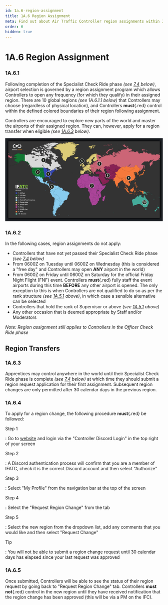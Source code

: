 ```yaml
---
id: 1a.6-region-assignment
title: 1A.6 Region Assignment
meta: Find out about Air Traffic Controller region assignments within Infinite Flight.
order: 6
hidden: true
---
```


# 1A.6  Region Assignment



### 1A.6.1

Following completion of the Specialist Check Ride phase *(see [7.4](/guide/atc-manual/7.-recruitment-and-training/7.4-promotion-to-specialist-(check-ride)) below)*, airport selection is governed by a region assignment program which allows Controllers to open any frequency (for which they qualify) in their assigned region. There are 10 global regions *(see 1A.6.1.1 below)* that Controllers may choose (regardless of physical location), and Controllers **must**{.red} control within the defined colored boundaries of their region following assignment.



Controllers are encouraged to explore new parts of the world and master the airports of their assigned region. They can, however, apply for a region transfer when eligible *(see [1A.6.3](/guide/atc-manual/1a.-administration/1a.6-region-assignment#1a.6.3) below)*.



![Image 1A.6.1.1 - Region Map](_images/manual/graphics/ifatc-map-v3.jpg)



### 1A.6.2

In the following cases, region assignments do not apply:



- Controllers that have not yet passed their Specialist Check Ride phase *(see [7.4](/guide/atc-manual/7.-recruitment-and-training/7.4-promotion-to-specialist-(check-ride)) below)*
- From 0600Z on Tuesday until 0600Z on Wednesday (this is considered a "free day" and Controllers may open **ANY** airport in the world)
- From 0600Z on Friday until 0600Z on Saturday for the official Friday Night Flight (FNF) event. Controllers **must**{.red} fully staff the event airports during this time **BEFORE** any other airport is opened. The only exception to this is when Controllers are not qualified to do so as per the rank structure *(see [1A.5.1](/guide/atc-manual/1a.-administration/1a.5-rank-structure#1a.5.1) above)*, in which case a sensible alternative can be selected
- Controllers that hold the rank of Supervisor or above *(see [1A.5.1](/guide/atc-manual/1a.-administration/1a.5-rank-structure#1a.5.1) above)*
- Any other occasion that is deemed appropriate by Staff and/or Moderators 



*Note: Region assignment still applies to Controllers in the Officer Check Ride phase*



## Region Transfers



### 1A.6.3

Apprentices may control anywhere in the world until their Specialist Check Ride phase is complete *(see [7.4](/guide/atc-manual/7.-recruitment-and-training/7.4-promotion-to-specialist-(check-ride)) below)* at which time they should submit a region request application for their first assignment. Subsequent region changes are only permitted after 30 calendar days in the previous region.



### 1A.6.4

To apply for a region change, the following procedure **must**{.red} be followed: 



Step 1

: Go to [website](https://if-atc.com) and login via the "Controller Discord Login" in the top right of your screen



Step 2

: A Discord authentication process will confirm that you are a member of IFATC, check it is the correct Discord account and then select "Authorize"



Step 3

: Select "My Profile" from the navigation bar at the top of the screen



Step 4

: Select the "Request Region Change" from the tab



Step 5

: Select the new region from the dropdown list, add any comments that you would like and then select "Request Change"



Tip

: You will not be able to submit a region change request until 30 calendar days has elapsed since your last request was approved



### 1A.6.5

Once submitted, Controllers will be able to see the status of their region request by going back to "Request Region Change" tab. Controllers **must not**{.red} control in the new region until they have received notification that the region change has been approved (this will be via a PM on the IFC).
